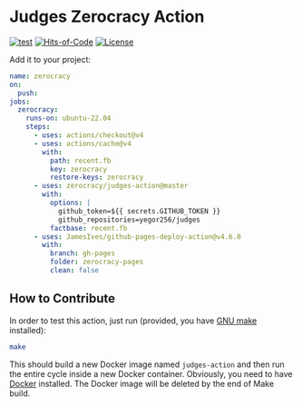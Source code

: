 # Judges Zerocracy Action

[![test](https://github.com/zerocracy/judges-action/actions/workflows/test.yml/badge.svg)](https://github.com/zerocracy/judges-action/actions/workflows/test.yml)
[![Hits-of-Code](https://hitsofcode.com/github/zerocracy/judges-action)](https://hitsofcode.com/view/github/zerocracy/judges-action)
[![License](https://img.shields.io/badge/license-MIT-green.svg)](https://github.com/zerocracy/judges-action/blob/master/LICENSE.txt)

Add it to your project:

```yaml
name: zerocracy
on:
  push:
jobs:
  zerocracy:
    runs-on: ubuntu-22.04
    steps:
      - uses: actions/checkout@v4
      - uses: actions/cache@v4
        with:
          path: recent.fb
          key: zerocracy
          restore-keys: zerocracy
      - uses: zerocracy/judges-action@master
        with:
          options: |
            github_token=${{ secrets.GITHUB_TOKEN }}
            github_repositories=yegor256/judges
          factbase: recent.fb
      - uses: JamesIves/github-pages-deploy-action@v4.6.0
        with:
          branch: gh-pages
          folder: zerocracy-pages
          clean: false
```

## How to Contribute

In order to test this action, just run (provided, you have
[GNU make](https://www.gnu.org/software/make/) installed):

```bash
make
```

This should build a new Docker image named `judges-action`
and then run the entire cycle
inside a new Docker container. Obviously, you need to have
[Docker](https://docs.docker.com/get-docker/) installed. The Docker image
will be deleted by the end of Make build.
